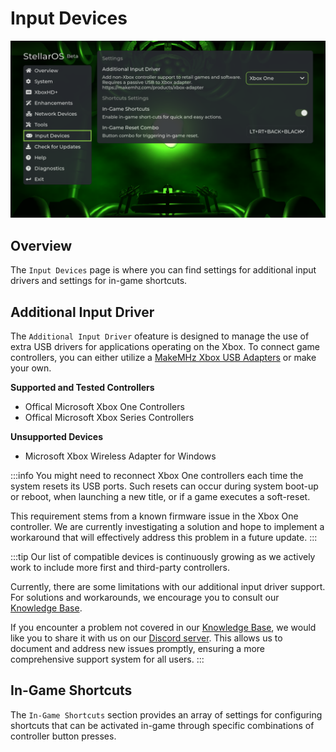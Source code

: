 # Input Devices

![Input Devices](./images/input-devices.png)

## Overview
The ``Input Devices`` page is where you can find settings for additional input drivers and settings for in-game shortcuts.

## Additional Input Driver
The ``Additional Input Driver`` ofeature is designed to manage the use of extra USB drivers for applications operating on the Xbox.
To connect game controllers, you can either utilize a [MakeMHz Xbox USB Adapters](https://makemhz.com/products/xbox-usb-adapter) or make your own.

**Supported and Tested Controllers**
- Offical Microsoft Xbox One Controllers
- Offical Microsoft Xbox Series Controllers

**Unsupported Devices**
- Microsoft Xbox Wireless Adapter for Windows

:::info
You might need to reconnect Xbox One controllers each time the system resets its USB ports. Such resets can occur during system boot-up or reboot, when launching a new title, or if a game executes a soft-reset.

This requirement stems from a known firmware issue in the Xbox One controller. We are currently investigating a solution and hope to implement a workaround that will effectively address this problem in a future update.
:::

:::tip
Our list of compatible devices is continuously growing as we actively work to include more first and third-party controllers.

Currently, there are some limitations with our additional input driver support. For solutions and workarounds, we encourage you to consult our [Knowledge Base](/project-stellar/knowledge-base).

If you encounter a problem not covered in our [Knowledge Base](/project-stellar/knowledge-base), we would like you to share it with us on our [Discord server](https://discord.gg/9YcuDpY). This allows us to document and address new issues promptly, ensuring a more comprehensive support system for all users.
:::

## In-Game Shortcuts
The ``In-Game Shortcuts`` section provides an array of settings for configuring shortcuts that can be activated in-game through specific combinations of controller button presses.
